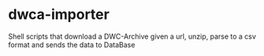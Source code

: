dwca-importer
=============

Shell scripts that download a DWC-Archive given a url, unzip, parse to a csv format and sends the data to DataBase
